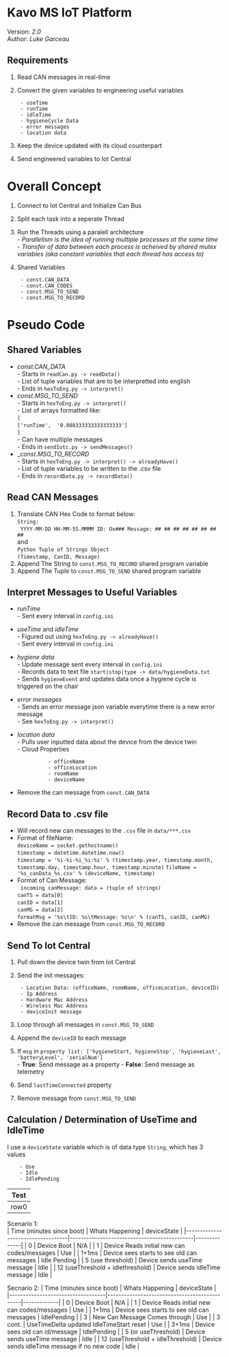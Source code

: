 # Kavo MS IoT Platform

Version: _2.0_  
Author:  _Luke Garceau_  

## Requirements

1. Read CAN messages in real-time
2. Convert the given variables to engineering useful variables

        - useTime
        - runTime
        - idleTime
        - hygieneCycle Data
        - error messages
        - location data
3. Keep the device updated with its cloud counterpart
4. Send engineered variables to Iot Central

# Overall Concept
1. Connect to Iot Central and Initialize Can Bus
2. Split each task into a seperate Thread  
3. Run the Threads using a paralell architecture  
        - _Parallelism is the idea of running multiple processes at the same time_  
        - _Transfer of data between each process is acheived by shared mutex variables (aka constant variables that each thread has access to)_  
4. Shared Variables
        
        - const.CAN_DATA
        - const.CAN_CODES
        - const.MSG_TO_SEND
        - const.MSG_TO_RECORD
# Pseudo Code

## Shared Variables
- _const.CAN_DATA_  
        - Starts in `readCan.py -> readData()`  
        - List of tuple variables that are to be interpretted into english  
        - Ends in `hexToEng.py -> interpret()`
- _const.MSG_TO_SEND_  
        - Starts in `hexToEng.py -> interpret()`  
        - List of arrays formatted like:        
        `[`    
        `['runTime',  '0.008333333333333333']`  
        `]`  
        - Can have multiple messages  
        - Ends in `sendIotc.py -> sendMessages()`
- __const.MSG_TO_RECORD_  
        - Starts in `hexToEng.py -> interpret() -> alreadyHave()`  
        - List of tuple variables to be written to the .csv file  
        - Ends in `recordData.py -> recordData()` 


## Read CAN Messages

1. Translate CAN Hex Code to format below:  
`String:   `  
` YYYY-MM-DD HH-MM-SS.MMMM ID: Ox### Message: ## ## ## ## ## ## ## ##`  
and  
`Python Tuple of Strings Object`  
`(Timestamp, CanID, Message)`  
2. Append The String to `const.MSG_TO_RECORD` shared program variable  
3. Append The Tuple to `const.MSG_TO_SEND` shared program variable

## Interpret Messages to Useful Variables
- _runTime_  
        - Sent every interval in `config.ini`  
- _useTime_ and _idleTime_  
        - Figured out using `hexToEng.py -> alreadyHave()`  
        - Sent every interval in `config.ini`  
- _hygiene data_  
        - Update message sent every interval in `config.ini`   
        - Records data to text file `start|stop|type -> data/hygieneData.txt`  
        - Sends `hygieneEvent` and updates data once a hygiene cycle is triggered on the chair  
- _error messages_  
        - Sends an error message json variable everytime there is a new error message  
        - See `hexToEng.py -> interpret()` 
- _location data_  
        - Pulls user inputted data about the device from the device twin  
        - Cloud Properties

                - officeName
                - officeLocation
                - roomName
                - deviceName
- Remove the can message from `const.CAN_DATA`

## Record Data to .csv file
- Will record new can messages to the `.csv` file in `data/***.csv`
- Format of fileName:  
        `deviceName = socket.gethostname()`  
        `timestamp = datetime.datetime.now()`  
        `timestamp = '%i-%i-%i_%i:%i' % (timestamp.year, timestamp.month, timestamp.day, timestamp.hour, timestamp.minute)` 
        `fileName = '%s_canData_%s.csv' % (deviceName, timestamp)`
- Format of Can Message:  
        ` incoming canMessage: data = (tuple of strings)`  
        `canTS = data[0]`  
        `canID = data[1]`  
        `canMG = data[2]`  
        `formatMsg = '%s\tID: %s\tMessage: %s\n' % (canTS, canID, canMG)`
- Remove the can message from `const.MSG_TO_RECORD`

## Send To Iot Central
1. Pull down the device twin from Iot Central
2. Send the init messages:
        
        - Location Data: (officeName, roomName, officeLocation, deviceID)
        - Ip Address
        - Hardware Mac Address
        - Wireless Mac Address
        - deviceInit message
3. Loop through all messages in `const.MSG_TO_SEND`
4. Append the `deviceID` to each message
5. If `msg` in `property list: ['hygieneStart, hygieneStop', 'hygieneLast', 'batteryLevel', 'serialNum']`  
        - __True__: Send message as a property
        - __False__: Send message as telemetry
6. Send `lastTimeConnected` property
7. Remove message from `const.MSG_TO_SEND`

## Calculation / Determination of UseTime and IdleTime
I use a `deviceState` variable which is of data type `String`, which has 3 values

        - Use
        - Idle
        - IdlePending
  
|Test|
|---|
|row0|

Scenario 1:  
| Time (minutes since boot)         | Whats Happening                             | deviceState  |
|-----------------------------------|---------------------------------------------|--------------|
| 0                                 | Device Boot                                 | N/A          |
| 1                                 | Device Reads initial new can codes/messages | Use          |
| 1+1ms                             | Device sees starts to see old can messages  | Idle Pending |
| 5 (use threshold)                 | Device sends useTime message                | Idle         |
| 12 (useThreshold + idlethreshold) | Device sends idleTime message               | Idle         |  

Secnario 2:
| Time (minutes since boot)         | Whats Happening                              | deviceState |
|-----------------------------------|----------------------------------------------|-------------|
| 0                                 | Device Boot                                  | N/A         |
| 1                                 | Device Reads initial new can codes/messages  | Use         |
| 1+1ms                             | Device sees starts to see old can messages   | IdlePending |
| 3                                 | New Can Message Comes through                | Use         |
| 3 cont.                           | UseTimeDelta updated   IdleTimeStart reset   | Use         |
| 3+1ms                             | Device sees old can id/message               | IdlePending |
| 5 (or useThreshold)               | Device sends useTime message                 | Idle        |
| 12 (useThreshold + idleThreshold) | Device sends idleTime message if no new code | Idle        |
